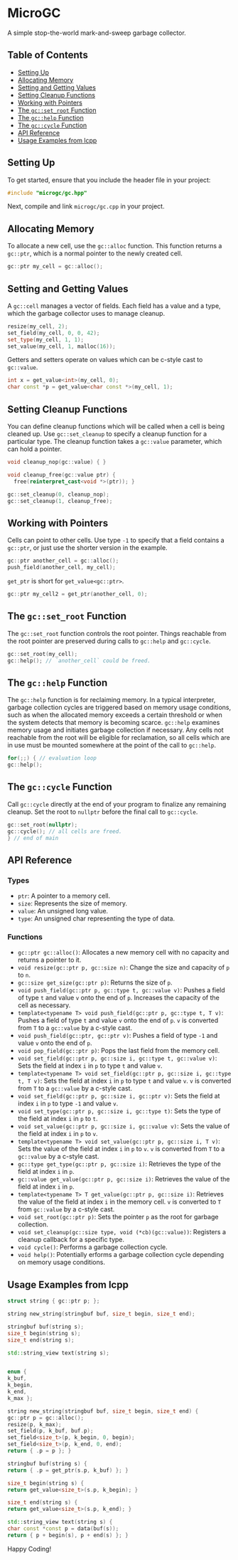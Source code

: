 # MicroGC

A simple stop-the-world mark-and-sweep garbage collector.


## Table of Contents

- [Setting Up](#setting-up)
- [Allocating Memory](#allocating-memory)
- [Setting and Getting Values](#setting-and-getting-values)
- [Setting Cleanup Functions](#setting-cleanup-functions)
- [Working with Pointers](#working-with-pointers)
- [The `gc::set_root` Function](#the-gcset_root-function)
- [The `gc::help` Function](#the-gchelp-function)
- [The `gc::cycle` Function](#the-gccycle-function)
- [API Reference](#api-reference)
- [Usage Examples from lcpp](#usage-examples-from-lcpp)

## Setting Up

To get started, ensure that you include the header file in your project:

```cpp
#include "microgc/gc.hpp"
```

Next, compile and link `microgc/gc.cpp` in your project.

## Allocating Memory

To allocate a new cell, use the `gc::alloc` function. This function returns a `gc::ptr`, which is a normal pointer to the newly created cell.

```cpp
gc::ptr my_cell = gc::alloc();
```

## Setting and Getting Values

A `gc::cell` manages a vector of fields.
Each field has a value and a type, which the garbage collector uses to manage cleanup.

```cpp
resize(my_cell, 2);
set_field(my_cell, 0, 0, 42);
set_type(my_cell, 1, 1);
set_value(my_cell, 1, malloc(16));
```

Getters and setters operate on values which can be c-style cast to `gc::value`.

```cpp
int x = get_value<int>(my_cell, 0);
char const *p = get_value<char const *>(my_cell, 1);
```

## Setting Cleanup Functions

You can define cleanup functions which will be called when a cell is being cleaned up. Use `gc::set_cleanup` to specify a cleanup function for a particular type. The cleanup function takes a `gc::value` parameter, which can hold a pointer.

```cpp
void cleanup_nop(gc::value) { }

void cleanup_free(gc::value ptr) {
  free(reinterpret_cast<void *>(ptr)); }

gc::set_cleanup(0, cleanup_nop);
gc::set_cleanup(1, cleanup_free);
```

## Working with Pointers

Cells can point to other cells.
Use type `-1` to specify that a field contains a `gc::ptr`, or just use the shorter version in the example.

```cpp
gc::ptr another_cell = gc::alloc();
push_field(another_cell, my_cell);
```

`get_ptr` is short for `get_value<gc::ptr>`.

```cpp
gc::ptr my_cell2 = get_ptr(another_cell, 0);
```

## The `gc::set_root` Function

The `gc::set_root` function controls the root pointer.
Things reachable from the root pointer are preserved during calls to `gc::help` and `gc::cycle`.

```cpp
gc::set_root(my_cell);
gc::help(); // `another_cell` could be freed.
```

## The `gc::help` Function

The `gc::help` function is for reclaiming memory. In a typical interpreter, garbage collection cycles are triggered based on memory usage conditions, such as when the allocated memory exceeds a certain threshold or when the system detects that memory is becoming scarce. `gc::help` examines memory usage and initiates garbage collection if necessary. Any cells not reachable from the root will be eligible for reclamation, so all cells which are in use must be mounted somewhere at the point of the call to `gc::help`.

```cpp
for(;;) { // evaluation loop
gc::help();
```

## The `gc::cycle` Function

Call `gc::cycle` directly at the end of your program to finalize any remaining cleanup.
Set the root to `nullptr` before the final call to `gc::cycle`.

```cpp
gc::set_root(nullptr);
gc::cycle(); // all cells are freed.
} // end of main
```

## API Reference

### Types

- `ptr`: A pointer to a memory cell.
- `size`: Represents the size of memory.
- `value`: An unsigned long value.
- `type`: An unsigned char representing the type of data.

### Functions

- `gc::ptr gc::alloc()`: Allocates a new memory cell with no capacity and returns a pointer to it.
- `void resize(gc::ptr p, gc::size n)`: Change the size and capacity of `p` to `n`.
- `gc::size get_size(gc::ptr p)`: Returns the size of `p`.
- `void push_field(gc::ptr p, gc::type t, gc::value v)`: Pushes a field of type `t` and value `v` onto the end of `p`. Increases the capacity of the cell as necessary.
- `template<typename T> void push_field(gc::ptr p, gc::type t, T v)`: Pushes a field of type `t` and value `v` onto the end of `p`. `v` is converted from `T` to a `gc::value` by a c-style cast.
- `void push_field(gc::ptr, gc::ptr v)`: Pushes a field of type `-1` and value `v` onto the end of `p`.
- `void pop_field(gc::ptr p)`: Pops the last field from the memory cell.
- `void set_field(gc::ptr p, gc::size i, gc::type t, gc::value v)`: Sets the field at index `i` in `p` to type `t` and value `v`.
- `template<typename T> void set_field(gc::ptr p, gc::size i, gc::type t, T v)`: Sets the field at index `i` in `p` to type `t` and value `v`. `v` is converted from `T` to a `gc::value` by a c-style cast.
- `void set_field(gc::ptr p, gc::size i, gc::ptr v)`: Sets the field at index `i` in `p` to type `-1` and value `v`.
- `void set_type(gc::ptr p, gc::size i, gc::type t)`: Sets the type of the field at index `i` in `p` to `t`.
- `void set_value(gc::ptr p, gc::size i, gc::value v)`: Sets the value of the field at index `i` in `p` to `v`.
- `template<typename T> void set_value(gc::ptr p, gc::size i, T v)`: Sets the value of the field at index `i` in `p` to `v`. `v` is converted from `T` to a `gc::value` by a c-style cast.
- `gc::type get_type(gc::ptr p, gc::size i)`: Retrieves the type of the field at index `i` in `p`.
- `gc::value get_value(gc::ptr p, gc::size i)`: Retrieves the value of the field at index `i` in `p`.
- `template<typename T> T get_value(gc::ptr p, gc::size i)`: Retrieves the value of the field at index `i` in the memory cell. `v` is converted to `T` from `gc::value` by a c-style cast.
- `void set_root(gc::ptr p)`: Sets the pointer `p` as the root for garbage collection.
- `void set_cleanup(gc::size type, void (*cb)(gc::value))`: Registers a cleanup callback for a specific type.
- `void cycle()`: Performs a garbage collection cycle.
- `void help()`: Potentially erforms a garbage collection cycle depending on memory usage conditions.

## Usage Examples from lcpp

```cpp
struct string { gc::ptr p; };

string new_string(stringbuf buf, size_t begin, size_t end);

stringbuf buf(string s);
size_t begin(string s);
size_t end(string s);

std::string_view text(string s);
```

```cpp

enum {
k_buf,
k_begin,
k_end,
k_max };

string new_string(stringbuf buf, size_t begin, size_t end) {
gc::ptr p = gc::alloc();
resize(p, k_max);
set_field(p, k_buf, buf.p);
set_field<size_t>(p, k_begin, 0, begin);
set_field<size_t>(p, k_end, 0, end);
return { .p = p }; }

stringbuf buf(string s) {
return { .p = get_ptr(s.p, k_buf) }; }

size_t begin(string s) {
return get_value<size_t>(s.p, k_begin); }

size_t end(string s) {
return get_value<size_t>(s.p, k_end); }

std::string_view text(string s) {
char const *const p = data(buf(s));
return { p + begin(s), p + end(s) }; }
```

Happy Coding!
